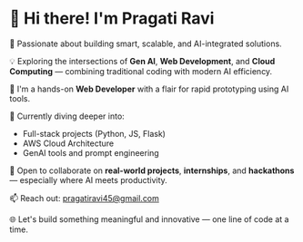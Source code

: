 # 👋 Hi there! I'm Pragati Ravi

🚀 Passionate about building smart, scalable, and AI-integrated solutions.

💡 Exploring the intersections of **Gen AI**, **Web Development**, and **Cloud Computing** — combining traditional coding with modern AI efficiency.

🔧 I'm a hands-on **Web Developer** with a flair for rapid prototyping using AI tools.

🌱 Currently diving deeper into:
- Full-stack projects (Python, JS, Flask)
- AWS Cloud Architecture
- GenAI tools and prompt engineering

🤝 Open to collaborate on **real-world projects**, **internships**, and **hackathons** — especially where AI meets productivity.

📫 Reach out: [pragatiravi45@gmail.com](mailto:pragatiravi45@gmail.com)

🌐 Let's build something meaningful and innovative — one line of code at a time.
